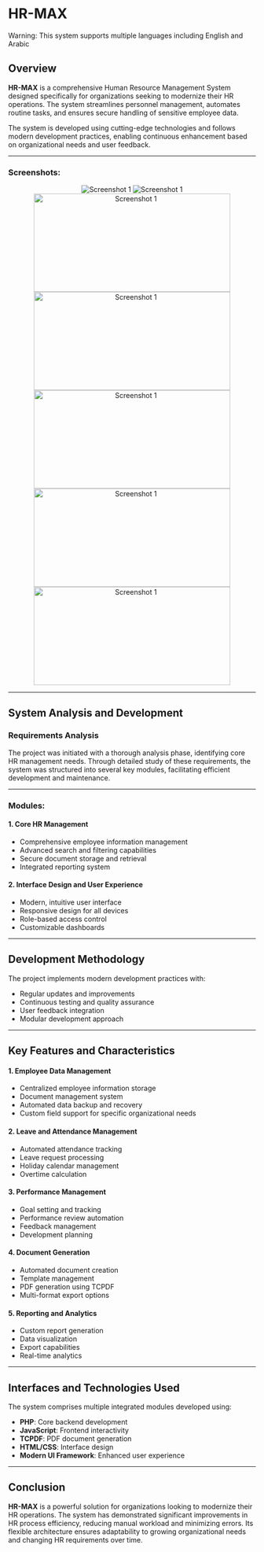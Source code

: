 # HR-MAX

Warning: This system supports multiple languages including English and Arabic

## Overview
**HR-MAX** is a comprehensive Human Resource Management System designed specifically for organizations seeking to modernize their HR operations. The system streamlines personnel management, automates routine tasks, and ensures secure handling of sensitive employee data.

The system is developed using cutting-edge technologies and follows modern development practices, enabling continuous enhancement based on organizational needs and user feedback.

---
### Screenshots:

<p align="center">
  <img src="https://i.ibb.co/LW4Vw4H/1.jpg" alt="Screenshot 1" />
  <img src="https://i.ibb.co/C5PsgY9D/2.jpg" alt="Screenshot 1" />
  <img src="https://i.ibb.co/gLLT6r75/3.jpg" alt="Screenshot 1" width="400" height="200"/>
  <img src="https://i.postimg.cc/CxxwCz4Y/5.png" alt="Screenshot 1" width="400" height="200"/>
  <img src="https://i.postimg.cc/kgYqTqjS/6.png" alt="Screenshot 1" width="400" height="200"/>
  <img src="https://i.postimg.cc/3wy76V6c/7.png" alt="Screenshot 1" width="400" height="200"/>
  <img src="https://i.postimg.cc/8CFJHyb1/8.png" alt="Screenshot 1" width="400" height="200"/>
  
</p>


---
## System Analysis and Development

### Requirements Analysis
The project was initiated with a thorough analysis phase, identifying core HR management needs. Through detailed study of these requirements, the system was structured into several key modules, facilitating efficient development and maintenance.

---

### Modules:

#### 1. Core HR Management
- Comprehensive employee information management
- Advanced search and filtering capabilities
- Secure document storage and retrieval
- Integrated reporting system

#### 2. Interface Design and User Experience
- Modern, intuitive user interface
- Responsive design for all devices
- Role-based access control
- Customizable dashboards

---

## Development Methodology

The project implements modern development practices with:
- Regular updates and improvements
- Continuous testing and quality assurance
- User feedback integration
- Modular development approach

---

## Key Features and Characteristics

#### 1. Employee Data Management
- Centralized employee information storage
- Document management system
- Automated data backup and recovery
- Custom field support for specific organizational needs

#### 2. Leave and Attendance Management
- Automated attendance tracking
- Leave request processing
- Holiday calendar management
- Overtime calculation

#### 3. Performance Management
- Goal setting and tracking
- Performance review automation
- Feedback management
- Development planning

#### 4. Document Generation
- Automated document creation
- Template management
- PDF generation using TCPDF
- Multi-format export options

#### 5. Reporting and Analytics
- Custom report generation
- Data visualization
- Export capabilities
- Real-time analytics

---

## Interfaces and Technologies Used

The system comprises multiple integrated modules developed using:

- **PHP**: Core backend development
- **JavaScript**: Frontend interactivity
- **TCPDF**: PDF document generation
- **HTML/CSS**: Interface design
- **Modern UI Framework**: Enhanced user experience

---

## Conclusion

**HR-MAX** is a powerful solution for organizations looking to modernize their HR operations. The system has demonstrated significant improvements in HR process efficiency, reducing manual workload and minimizing errors. Its flexible architecture ensures adaptability to growing organizational needs and changing HR requirements over time. 
